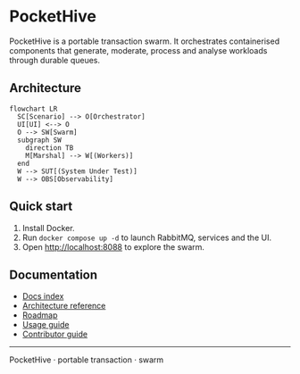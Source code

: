 # PocketHive

PocketHive is a portable transaction swarm. It orchestrates containerised components that generate, moderate, process and analyse workloads through durable queues.

## Architecture

```mermaid
flowchart LR
  SC[Scenario] --> O[Orchestrator]
  UI[UI] <--> O
  O --> SW[Swarm]
  subgraph SW
    direction TB
    M[Marshal] --> W[(Workers)]
  end
  W --> SUT[(System Under Test)]
  W --> OBS[Observability]
```

## Quick start
1. Install Docker.
2. Run `docker compose up -d` to launch RabbitMQ, services and the UI.
3. Open <http://localhost:8088> to explore the swarm.

## Documentation
- [Docs index](docs/README.md)
- [Architecture reference](docs/ARCHITECTURE.md)
- [Roadmap](docs/ROADMAP.md)
- [Usage guide](docs/USAGE.md)
- [Contributor guide](CONTRIBUTING.md)

---

PocketHive · portable transaction · swarm
